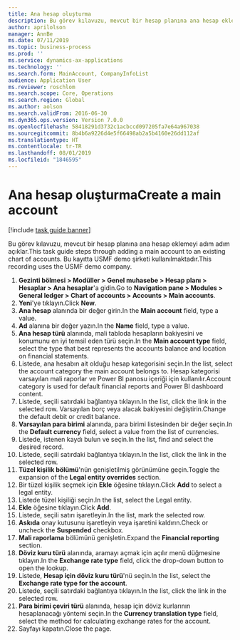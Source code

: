 ```yaml
---
title: Ana hesap oluşturma
description: Bu görev kılavuzu, mevcut bir hesap planına ana hesap eklemeyi adım adım açıklar.
author: aprilolson
manager: AnnBe
ms.date: 07/11/2019
ms.topic: business-process
ms.prod: ''
ms.service: dynamics-ax-applications
ms.technology: ''
ms.search.form: MainAccount, CompanyInfoList
audience: Application User
ms.reviewer: roschlom
ms.search.scope: Core, Operations
ms.search.region: Global
ms.author: aolson
ms.search.validFrom: 2016-06-30
ms.dyn365.ops.version: Version 7.0.0
ms.openlocfilehash: 58418291d3732c1acbccd097205fa7e64a967038
ms.sourcegitcommit: 8b4b6a9226d4e5f66498ab2a5b4160e26dd112af
ms.translationtype: HT
ms.contentlocale: tr-TR
ms.lasthandoff: 08/01/2019
ms.locfileid: "1846595"
---
```

# <a name="create-a-main-account"></a><span data-ttu-id="7a8c1-103">Ana hesap oluşturma</span><span class="sxs-lookup"><span data-stu-id="7a8c1-103">Create a main account</span></span>

[!include [task guide banner](../../includes/task-guide-banner.md)]

<span data-ttu-id="7a8c1-104">Bu görev kılavuzu, mevcut bir hesap planına ana hesap eklemeyi adım adım açıklar.</span><span class="sxs-lookup"><span data-stu-id="7a8c1-104">This task guide steps through adding a main account to an existing chart of accounts.</span></span> <span data-ttu-id="7a8c1-105">Bu kayıtta USMF demo şirketi kullanılmaktadır.</span><span class="sxs-lookup"><span data-stu-id="7a8c1-105">This recording uses the USMF demo company.</span></span>  

1. <span data-ttu-id="7a8c1-106">**Gezinti bölmesi > Modüller > Genel muhasebe > Hesap planı > Hesaplar > Ana hesaplar**'a gidin.</span><span class="sxs-lookup"><span data-stu-id="7a8c1-106">Go to **Navigation pane > Modules > General ledger > Chart of accounts > Accounts > Main accounts**.</span></span>
2. <span data-ttu-id="7a8c1-107">**Yeni**'ye tıklayın.</span><span class="sxs-lookup"><span data-stu-id="7a8c1-107">Click **New**.</span></span>
3. <span data-ttu-id="7a8c1-108">**Ana hesap** alanında bir değer girin.</span><span class="sxs-lookup"><span data-stu-id="7a8c1-108">In the **Main account** field, type a value.</span></span>
4. <span data-ttu-id="7a8c1-109">**Ad** alanına bir değer yazın.</span><span class="sxs-lookup"><span data-stu-id="7a8c1-109">In the **Name** field, type a value.</span></span>
5. <span data-ttu-id="7a8c1-110">**Ana hesap türü** alanında, mali tabloda hesapların bakiyesini ve konumunu en iyi temsil eden türü seçin.</span><span class="sxs-lookup"><span data-stu-id="7a8c1-110">In the **Main account type** field, select the type that best represents the accounts balance and location on financial statements.</span></span>
6. <span data-ttu-id="7a8c1-111">Listede, ana hesabın ait olduğu hesap kategorisini seçin.</span><span class="sxs-lookup"><span data-stu-id="7a8c1-111">In the list, select the account category the main account belongs to.</span></span> <span data-ttu-id="7a8c1-112">Hesap kategorisi varsayılan mali raporlar ve Power BI panosu içeriği için kullanılır.</span><span class="sxs-lookup"><span data-stu-id="7a8c1-112">Account category is used for default financial reports and Power BI dashboard content.</span></span>  
7. <span data-ttu-id="7a8c1-113">Listede, seçili satırdaki bağlantıya tıklayın.</span><span class="sxs-lookup"><span data-stu-id="7a8c1-113">In the list, click the link in the selected row.</span></span> <span data-ttu-id="7a8c1-114">Varsayılan borç veya alacak bakiyesini değiştirin.</span><span class="sxs-lookup"><span data-stu-id="7a8c1-114">Change the default debit or credit balance.</span></span>  
8. <span data-ttu-id="7a8c1-115">**Varsayılan para birimi** alanında, para birimi listesinden bir değer seçin.</span><span class="sxs-lookup"><span data-stu-id="7a8c1-115">In the **Default currency** field, select a value from the list of currencies.</span></span>
9. <span data-ttu-id="7a8c1-116">Listede, istenen kaydı bulun ve seçin.</span><span class="sxs-lookup"><span data-stu-id="7a8c1-116">In the list, find and select the desired record.</span></span>
10. <span data-ttu-id="7a8c1-117">Listede, seçili satırdaki bağlantıya tıklayın.</span><span class="sxs-lookup"><span data-stu-id="7a8c1-117">In the list, click the link in the selected row.</span></span>
11. <span data-ttu-id="7a8c1-118">**Tüzel kişilik bölümü**'nün genişletilmiş görünümüne geçin.</span><span class="sxs-lookup"><span data-stu-id="7a8c1-118">Toggle the expansion of the **Legal entity overrides** section.</span></span>
12. <span data-ttu-id="7a8c1-119">Bir tüzel kişilik seçmek için **Ekle** öğesine tıklayın.</span><span class="sxs-lookup"><span data-stu-id="7a8c1-119">Click **Add** to select a legal entity.</span></span>
13. <span data-ttu-id="7a8c1-120">Listede tüzel kişiliği seçin.</span><span class="sxs-lookup"><span data-stu-id="7a8c1-120">In the list, select the Legal entity.</span></span>
14. <span data-ttu-id="7a8c1-121">**Ekle** öğesine tıklayın.</span><span class="sxs-lookup"><span data-stu-id="7a8c1-121">Click **Add**.</span></span>
15. <span data-ttu-id="7a8c1-122">Listede, seçili satırı işaretleyin.</span><span class="sxs-lookup"><span data-stu-id="7a8c1-122">In the list, mark the selected row.</span></span>
16. <span data-ttu-id="7a8c1-123">**Askıda** onay kutusunu işaretleyin veya işaretini kaldırın.</span><span class="sxs-lookup"><span data-stu-id="7a8c1-123">Check or uncheck the **Suspended** checkbox.</span></span>
17. <span data-ttu-id="7a8c1-124">**Mali raporlama** bölümünü genişletin.</span><span class="sxs-lookup"><span data-stu-id="7a8c1-124">Expand the **Financial reporting** section.</span></span>
18. <span data-ttu-id="7a8c1-125">**Döviz kuru türü** alanında, aramayı açmak için açılır menü düğmesine tıklayın.</span><span class="sxs-lookup"><span data-stu-id="7a8c1-125">In the **Exchange rate type** field, click the drop-down button to open the lookup.</span></span>
19. <span data-ttu-id="7a8c1-126">Listede, **Hesap için döviz kuru türü**'nü seçin.</span><span class="sxs-lookup"><span data-stu-id="7a8c1-126">In the list, select the **Exchange rate type for the account**.</span></span>
20. <span data-ttu-id="7a8c1-127">Listede, seçili satırdaki bağlantıya tıklayın.</span><span class="sxs-lookup"><span data-stu-id="7a8c1-127">In the list, click the link in the selected row.</span></span>
21. <span data-ttu-id="7a8c1-128">**Para birimi çeviri türü** alanında, hesap için döviz kurlarının hesaplanacağı yöntemi seçin.</span><span class="sxs-lookup"><span data-stu-id="7a8c1-128">In the **Currency translation type** field, select the method for calculating exchange rates for the account.</span></span>
22. <span data-ttu-id="7a8c1-129">Sayfayı kapatın.</span><span class="sxs-lookup"><span data-stu-id="7a8c1-129">Close the page.</span></span>


